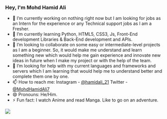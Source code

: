 ### Hey, I'm Mohd Hamid Ali
- 🔭 I’m currently working on nothing right now but I am looking for jobs as an Intern for the experience or any Technical support jobs as I am a Fresher.
- 🌱 I’m currently learning Python, HTML5, CSS3, Js, Front-End development Libraries & Back-End development and APIs.
- 👯 I’m looking to collaborate on some easy or intermediate-level projects as I am a beginner. So, it would make me understand and learn something new which would help me gain experience and innovate new ideas in future when I make my project or with the help of the team.
- 🤔 I’m looking for help with my current languages and frameworks and servers which I am learning that would help me to understand better and complete them one by one.
- 📫 How to reach me: Instagram - [@hamidali_21](https://www.instagram.com/hamidali_21/) Twitter - [@MohdHamidAli7](https://twitter.com/MohdHamidAli7)
- 😄 Pronouns: He/Him.
- ⚡ Fun fact: I watch Anime and read Manga. Like to go on an adventure.
<img src="https://github-readme-stats.vercel.app/api?username=HamidAli21&&show_icons=true&title_color=ffffff&icon_color=9d3a27&text_color=c4d0d0&bg_color=151515">
